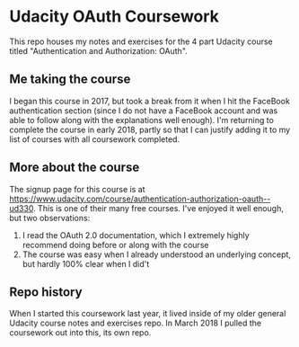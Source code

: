 # Udacity OAuth Coursework

This repo houses my notes and exercises for the 4 part Udacity course titled "Authentication and Authorization: OAuth".

## Me taking the course

I began this course in 2017, but took a break from it when I hit the FaceBook authentication section (since I do not have a FaceBook account and was able to follow along with the explanations well enough). I'm returning to complete the course in early 2018, partly so that I can justify adding it to my list of courses with all coursework completed.

## More about the course

The signup page for this course is at https://www.udacity.com/course/authentication-authorization-oauth--ud330. This is one of their many free courses. I've enjoyed it well enough, but two observations:
1. I read the OAuth 2.0 documentation, which I extremely highly recommend doing before or along with the course
2. The course was easy when I already understood an underlying concept, but hardly 100% clear when I did't

## Repo history

When I started this coursework last year, it lived inside of my older general Udacity course notes and exercises repo. In March 2018 I pulled the coursework out into this, its own repo.
